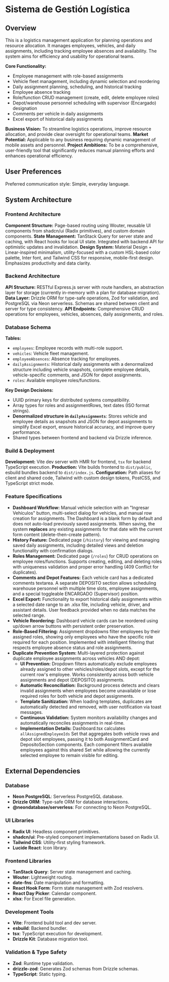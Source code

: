 # Sistema de Gestión Logística

## Overview

This is a logistics management application for planning operations and resource allocation. It manages employees, vehicles, and daily assignments, including tracking employee absences and availability. The system aims for efficiency and usability for operational teams.

**Core Functionality:**
- Employee management with role-based assignments
- Vehicle fleet management, including dynamic selection and reordering
- Daily assignment planning, scheduling, and historical tracking
- Employee absence tracking
- Role/function CRUD management (create, edit, delete employee roles)
- Depot/warehouse personnel scheduling with supervisor (Encargado) designation
- Comments per vehicle in daily assignments
- Excel export of historical daily assignments

**Business Vision:** To streamline logistics operations, improve resource allocation, and provide clear oversight for operational teams.
**Market Potential:** Applicable to any business requiring dynamic management of mobile assets and personnel.
**Project Ambitions:** To be a comprehensive, user-friendly tool that significantly reduces manual planning efforts and enhances operational efficiency.

## User Preferences

Preferred communication style: Simple, everyday language.

## System Architecture

### Frontend Architecture

**Component Structure:** Page-based routing using Wouter, reusable UI components from shadcn/ui (Radix primitives), and custom domain components.
**State Management:** TanStack Query for server state and caching, with React hooks for local UI state. Integrated with backend API for optimistic updates and invalidation.
**Design System:** Material Design + Linear-inspired minimalism, utility-focused with a custom HSL-based color palette, Inter font, and Tailwind CSS for responsive, mobile-first design. Emphasizes productivity and data clarity.

### Backend Architecture

**API Structure:** RESTful Express.js server with route handlers, an abstraction layer for storage (currently in-memory with a plan for database migration).
**Data Layer:** Drizzle ORM for type-safe operations, Zod for validation, and PostgreSQL via Neon serverless. Schemas are shared between client and server for type consistency.
**API Endpoints:** Comprehensive CRUD operations for employees, vehicles, absences, daily assignments, and roles.

### Database Schema

**Tables:**
- `employees`: Employee records with multi-role support.
- `vehicles`: Vehicle fleet management.
- `employeeAbsences`: Absence tracking for employees.
- `dailyAssignments`: Historical daily assignments with a denormalized structure including vehicle snapshots, complete employee details, vehicle-specific comments, and JSON for depot assignments.
- `roles`: Available employee roles/functions.

**Key Design Decisions:**
- UUID primary keys for distributed systems compatibility.
- Array types for roles and assignmentRows, text dates (ISO format strings).
- **Denormalized structure in `dailyAssignments`**: Stores vehicle and employee details as snapshots and JSON for depot assignments to simplify Excel export, ensure historical accuracy, and improve query performance.
- Shared types between frontend and backend via Drizzle inference.

### Build & Deployment

**Development:** Vite dev server with HMR for frontend, `tsx` for backend TypeScript execution.
**Production:** Vite builds frontend to `dist/public`, esbuild bundles backend to `dist/index.js`.
**Configuration:** Path aliases for client and shared code, Tailwind with custom design tokens, PostCSS, and TypeScript strict mode.

### Feature Specifications

- **Dashboard Workflow:** Manual vehicle selection with an "Ingresar Vehículos" button, multi-select dialog for vehicles, and manual row creation for assignments. The Dashboard is a blank form by default and does not auto-load previously saved assignments. When saving, the system **replaces** any existing assignments for that date with the current form content (delete-then-create pattern).
- **History Feature:** Dedicated page (`/history`) for viewing and managing saved daily assignments, including detailed views and deletion functionality with confirmation dialogs.
- **Roles Management:** Dedicated page (`/roles`) for CRUD operations on employee roles/functions. Supports creating, editing, and deleting roles with uniqueness validation and proper error handling (409 Conflict for duplicates).
- **Comments and Depot Features:** Each vehicle card has a dedicated comments textarea. A separate DEPOSITO section allows scheduling warehouse personnel with multiple time slots, employee assignments, and a special toggleable ENCARGADO (Supervisor) position.
- **Excel Export:** Functionality to export historical daily assignments within a selected date range to an .xlsx file, including vehicle, driver, and assistant details. User feedback provided when no data matches the selected range.
- **Vehicle Reordering:** Dashboard vehicle cards can be reordered using up/down arrow buttons with persistent order preservation.
- **Role-Based Filtering:** Assignment dropdowns filter employees by their assigned roles, showing only employees who have the specific role required for each position. Implemented with intelligent filtering that respects employee absence status and role assignments.
- **Duplicate Prevention System:** Multi-layered protection against duplicate employee assignments across vehicles AND depot:
  - **UI Prevention:** Dropdown filters automatically exclude employees already assigned to other vehicles/roles/depot slots, except for the current row's employee. Works consistently across both vehicle assignments and depot (DEPOSITO) assignments.
  - **Automatic Reconciliation:** Background process detects and clears invalid assignments when employees become unavailable or lose required roles for both vehicle and depot assignments.
  - **Template Sanitization:** When loading templates, duplicates are automatically detected and removed, with user notification via toast messages.
  - **Continuous Validation:** System monitors availability changes and automatically reconciles assignments in real-time.
  - **Implementation Details:** Dashboard.tsx calculates `allAssignedEmployeeIds` Set that aggregates both vehicle rows and depot slot employees, passing it to both AssignmentCard and DepositoSection components. Each component filters available employees against this shared Set while allowing the currently selected employee to remain visible for editing.

## External Dependencies

### Database
- **Neon PostgreSQL**: Serverless PostgreSQL database.
- **Drizzle ORM**: Type-safe ORM for database interactions.
- **@neondatabase/serverless**: For connecting to Neon PostgreSQL.

### UI Libraries
- **Radix UI**: Headless component primitives.
- **shadcn/ui**: Pre-styled component implementations based on Radix UI.
- **Tailwind CSS**: Utility-first styling framework.
- **Lucide React**: Icon library.

### Frontend Libraries
- **TanStack Query**: Server state management and caching.
- **Wouter**: Lightweight routing.
- **date-fns**: Date manipulation and formatting.
- **React Hook Form**: Form state management with Zod resolvers.
- **React Day Picker**: Calendar component.
- **xlsx**: For Excel file generation.

### Development Tools
- **Vite**: Frontend build tool and dev server.
- **esbuild**: Backend bundler.
- **tsx**: TypeScript execution for development.
- **Drizzle Kit**: Database migration tool.

### Validation & Type Safety
- **Zod**: Runtime type validation.
- **drizzle-zod**: Generates Zod schemas from Drizzle schemas.
- **TypeScript**: Static typing.
